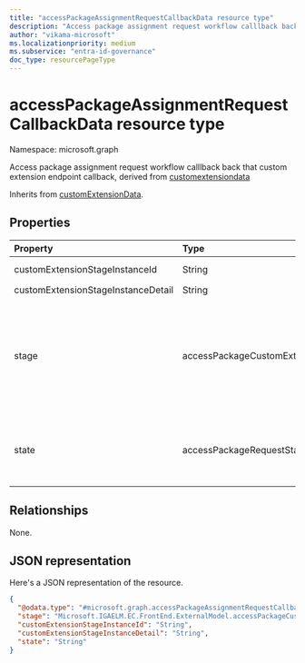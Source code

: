 ```yaml
---
title: "accessPackageAssignmentRequestCallbackData resource type"
description: "Access package assignment request workflow calllback back that custom extension endpoint callback."
author: "vikama-microsoft"
ms.localizationpriority: medium
ms.subservice: "entra-id-governance"
doc_type: resourcePageType
---
```


# accessPackageAssignmentRequestCallbackData resource type

Namespace: microsoft.graph

Access package assignment request workflow calllback back that custom extension endpoint callback, derived from [customextensiondata](../resources/customextensiondata.md)

Inherits from [customExtensionData](../resources/customextensiondata.md).

## Properties

|Property|Type|Description|
|:---|:---|:---|
|customExtensionStageInstanceId|String|Unique identifier of the callout to the custom extension.|
|customExtensionStageInstanceDetail|String|Details for the callback.|
|stage|accessPackageCustomExtensionStage|Indicates the stage at which the custom callout extension is executed. The possible values are: `assignmentRequestCreated`, `assignmentRequestApproved`, `assignmentRequestGranted`, `assignmentRequestRemoved`, `assignmentFourteenDaysBeforeExpiration`, `assignmentOneDayBeforeExpiration`, `unknownFutureValue`.|
|state|accessPackageRequestState|Allow the extension to be able to deny or cancel the request submitted by the requestor. The supported values are `Denied` and `Canceled`. This property can only be set for an `assignmentRequestCreated` stage.|

## Relationships

None.

## JSON representation

Here's a JSON representation of the resource.
<!-- {
  "blockType": "resource",
  "@odata.type": "microsoft.graph.accessPackageAssignmentRequestCallbackData"
}
-->
``` json
{
  "@odata.type": "#microsoft.graph.accessPackageAssignmentRequestCallbackData",
  "stage": "Microsoft.IGAELM.EC.FrontEnd.ExternalModel.accessPackageCustomExtensionStage",
  "customExtensionStageInstanceId": "String",
  "customExtensionStageInstanceDetail": "String",
  "state": "String"
}
```
